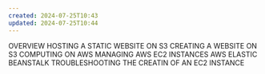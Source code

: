 ```yaml
---
created: 2024-07-25T10:43
updated: 2024-07-25T10:44
---
```

OVERVIEW
HOSTING A STATIC WEBSITE ON S3
CREATING A WEBSITE ON S3
COMPUTING ON AWS
MANAGING AWS EC2 INSTANCES
AWS ELASTIC BEANSTALK
TROUBLESHOOTING THE CREATIN OF AN EC2 INSTANCE